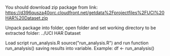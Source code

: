 You should download zip package from link:
https://d396qusza40orc.cloudfront.net/getdata%2Fprojectfiles%2FUCI%20HAR%20Dataset.zip

Unpack package into folder, open folder and set working directory to be extracted folder:
../UCI HAR Dataset

Load script run_analysis.R 
  source("run_analysis.R")
and run function run_analysis() saving results into variable.
Example:
  df <- run_analysis()